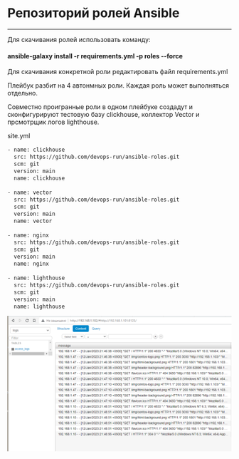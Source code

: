 # Репозиторий ролей Ansible 
---
Для скачивания ролей использовать команду:   

#### ansible-galaxy install -r requirements.yml -p roles --force 

Для скачивания конкретной роли редактировать файл requirements.yml

Плейбук разбит на 4 автонмных роли. Каждая роль может выполняться отдельно.

Совместно проигранные роли в одном плейбуке создадут и сконфигурируют тестовую базу clickhouse, коллектор Vector и прсмотрщик логов lighthouse.

site.yml
```
- name: clickhouse
  src: https://github.com/devops-run/ansible-roles.git
  scm: git
  version: main
  name: clickhouse

- name: vector
  src: https://github.com/devops-run/ansible-roles.git 
  scm: git
  version: main
  name: vector

- name: nginx
  src: https://github.com/devops-run/ansible-roles.git
  scm: git
  version: main
  name: nginx  

- name: lighthouse
  src: https://github.com/devops-run/ansible-roles.git
  scm: git
  version: main
  name: lighthouse
```
![clickhouse](img/Screenshot_21.png)

